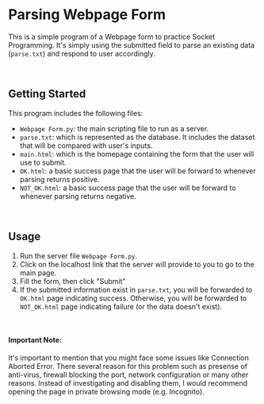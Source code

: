 # Parsing Webpage Form
This is a simple program of a Webpage form to practice Socket Programming. It's simply using the submitted field to parse an existing data (```parse.txt```) and respond to user accordingly.


<br>

## Getting Started
This program includes the following files:
- ```Webpage Form.py```: the main scripting file to run as a server.
- ```parse.txt```: which is represented as the database. It includes the dataset that will be compared with user's inputs.
- ```main.html```: which is the homepage containing the form that the user will use to submit.
- ```OK.html```: a basic success page that the user will be forward to whenever parsing returns positive.
- ```NOT_OK.html```: a basic success page that the user will be forward to whenever parsing returns negative.


<br>

## Usage
1. Run the server file ```Webpage Form.py```.
2. Click on the localhost link that the server will provide to you to go to the main page.
3. Fill the form, then click "Submit"
4. If the submitted information exist in ```parse.txt```, you will be forwarded to ```OK.html``` page indicating success. Otherwise, you will be forwarded to ```NOT_OK.html``` page indicating failure (or the data doesn't exist).


<br>

#### Important Note: 
It's important to mention that you might face some issues like Connection Aborted Error. There several reason for this problem such as presense of anti-virus, firewall blocking the port, network configuration or many other reasons. Instead of investigating and disabling them, I would recommend opening the page in private browsing mode (e.g. Incognito).

